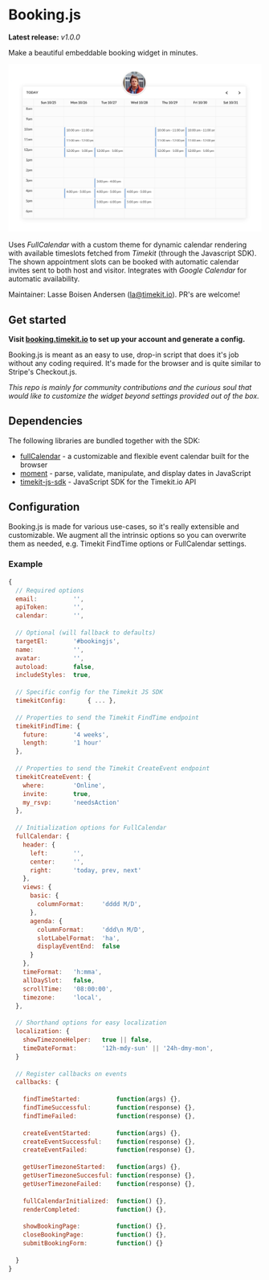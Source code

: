 # Booking.js

**Latest release:**  *v1.0.0*

Make a beautiful embeddable booking widget in minutes.

![Booking.js Screenshot](misc/widget-screenshot.png)

Uses *FullCalendar* with a custom theme for dynamic calendar rendering with available timeslots fetched from *Timekit* (through the Javascript SDK). The shown appointment slots can be booked with automatic calendar invites sent to both host and visitor. Integrates with *Google Calendar* for automatic availability.

Maintainer: Lasse Boisen Andersen ([la@timekit.io](mailto:la@timekit.io)). PR's are welcome!

## Get started

**Visit [booking.timekit.io](http://booking.timekit.io) to set up your account and generate a config.**

Booking.js is meant as an easy to use, drop-in script that does it's job without any coding required. It's made for the browser and is quite similar to Stripe's Checkout.js. 

*This repo is mainly for community contributions and the curious soul that would like to customize the widget beyond settings provided out of the box.*

## Dependencies

The following libraries are bundled together with the SDK:

- [fullCalendar](http://fullcalendar.io) - a customizable and flexible event calendar built for the browser
- [moment](https://momentjs.com) - parse, validate, manipulate, and display dates in JavaScript
- [timekit-js-sdk](https://github.com/timekit-io/js-sdk) - JavaScript SDK for the Timekit.io API

## Configuration

Booking.js is made for various use-cases, so it's really extensible and customizable. We augment all the intrinsic options so you can overwrite them as needed, e.g. Timekit FindTime options or FullCalendar settings.

### Example

```javascript
{
  // Required options
  email:          '',
  apiToken:       '',
  calendar:       '',
  
  // Optional (will fallback to defaults)
  targetEl:       '#bookingjs',
  name:           '',
  avatar:         '',
  autoload:       false,
  includeStyles:  true,

  // Specific config for the Timekit JS SDK
  timekitConfig:      { ... },

  // Properties to send the Timekit FindTime endpoint
  timekitFindTime: {
    future:       '4 weeks',
    length:       '1 hour'
  },

  // Properties to send the Timekit CreateEvent endpoint
  timekitCreateEvent: {
    where:        'Online',
    invite:       true,
    my_rsvp:      'needsAction'
  },

  // Initialization options for FullCalendar
  fullCalendar: {
    header: {
      left:       '',
      center:     '',
      right:      'today, prev, next'
    },
    views: {
      basic: {
        columnFormat:     'dddd M/D',
      },
      agenda: {
        columnFormat:     'ddd\n M/D',
        slotLabelFormat:  'ha',
        displayEventEnd:  false
      }
    },
    timeFormat:   'h:mma',
    allDaySlot:   false,
    scrollTime:   '08:00:00',
    timezone:     'local',
  },

  // Shorthand options for easy localization
  localization: {
    showTimezoneHelper:   true || false,
    timeDateFormat:       '12h-mdy-sun' || '24h-dmy-mon',
  }

  // Register callbacks on events
  callbacks: {

    findTimeStarted:          function(args) {},
    findTimeSuccessful:       function(response) {},
    findTimeFailed:           function(response) {},

    createEventStarted:       function(args) {},
    createEventSuccessful:    function(response) {},
    createEventFailed:        function(response) {},

    getUserTimezoneStarted:   function(args) {},
    getUserTimezoneSuccesful: function(response) {},
    getUserTimezoneFailed:    function(response) {},

    fullCalendarInitialized:  function() {},
    renderCompleted:          function() {},

    showBookingPage:          function() {},
    closeBookingPage:         function() {},
    submitBookingForm:        function() {}

  }
}
```
